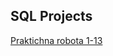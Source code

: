 ## SQL Projects

[Praktichna robota 1-13](/Databases_and_information_systems_(Бази_даних_та_iнформац._сист)/Homework/Praktichna_robota_1-13.pdf)
